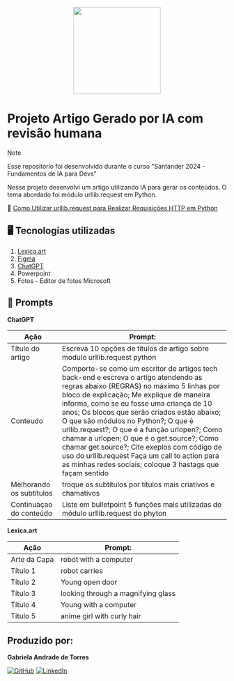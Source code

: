 <p align="center">
<img 
    src="./Imagens/capa_readme.png"
    width="200"  
/>
</p>

# Projeto Artigo Gerado por IA com revisão humana
>[!NOTE]
>Esse repositório foi desenvolvido durante o curso "Santander 2024 - Fundamentos de IA para Devs"

Nesse projeto desenvolvi um artigo utilizando IA para gerar os conteúdos. O tema abordado foi módulo urllib.request em Python. 


📕 [Como Utilizar urllib.request para Realizar Requisições HTTP em Python​](https://web.dio.me/articles/como-utilizar-urllibrequest-para-realizar-requisicoes-http-em-python?back=%2Farticles&page=1&order=oldest)


## :desktop_computer:	Tecnologias utilizadas

1. [Lexica.art](https://lexica.art/)
2. [Figma](https://www.figma.com/pt-br/)
3. [ChatGPT](https://chatgpt.com/)
4. Powerpoint
2. Fotos - Editor de fotos Microsoft

## :brain: Prompts

**ChatGPT**

|Ação  |  Prompt:|
|----  |--------|
|Título do artigo| Escreva 10 opções de títulos de artigo sobre modulo urllib.request python|
|Conteudo|Comporte-se como um escritor de artigos tech back-end e escreva o artigo atendendo as regras abaixo {REGRAS} no máximo 5 linhas por bloco de explicação; Me explique de maneira informa, como se eu fosse uma criança de 10 anos; Os blocos que serão criados estão abaixo; O que são módulos no Python?; O que é urllib.request?; O que é a função urlopen?; Como chamar a urlopen; O que é o get.source?; Como chamar get.source?; Cite exeplos com código de uso do urllib.request Faça um call to action para as minhas redes sociais; coloque 3 hastags que façam sentido
|Melhorando os subtítulos|troque os subtítulos por títulos mais criativos e chamativos|
|Continuaçao do conteúdo| Liste em bulletpoint 5 funções mais utilizadas do módulo urllib.request do phyton|

**Lexica.art**

|Ação  |  Prompt:|
|------|---------|
|Arte da Capa| robot with a computer|
|Título 1| robot carries|
|Título 2|Young open door|
|Título 3|looking through a magnifying glass|
|Título 4|Young with a computer|
|Titulo 5|anime girl with curly hair|


## Produzido por:

**Gabriela Andrade de Torres**

[![GitHub](https://img.shields.io/badge/GitHub-100000?style=for-the-badge&logo=github&logoColor=white)](https://github.com/gabistorres85)	[![LinkedIn](https://img.shields.io/badge/LinkedIn-0077B5?style=for-the-badge&logo=linkedin&logoColor=white)](www.linkedin.com/in/gabriela-andrade-de-torres-2003e2010e2023)
